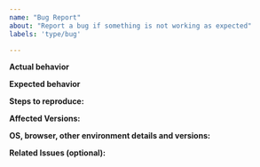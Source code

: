 ```yaml
---
name: "Bug Report"
about: "Report a bug if something is not working as expected"
labels: 'type/bug'

---
```


**Actual behavior**
<!-- Give a clear and concise description of what happened -->

**Expected behavior**
<!-- Give a clear and concise description of what you expected to happen -->

**Steps to reproduce:**

**Affected Versions:**

**OS, browser, other environment details and versions:**

**Related Issues (optional):**
<!-- Any related issues such as sub tasks, issues reported in other repositories (e.g component repositories), similar problems, etc. -->
